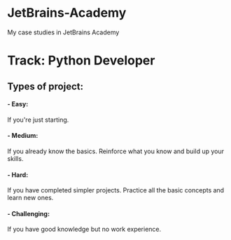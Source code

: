 # JetBrains-Academy
  My case studies in JetBrains Academy
# Track: Python Developer


## Types of project:
#### - Easy:
  If you're just starting.
#### - Medium:
  If you already know the basics. Reinforce what you know and build up your skills.
#### - Hard:
  If you have completed simpler projects. Practice all the basic concepts and learn new ones.
#### - Challenging:
  If you have good knowledge but no work experience.
